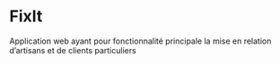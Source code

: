 # FixIt
Application web ayant pour fonctionnalité principale la mise en relation d’artisans et de clients particuliers
